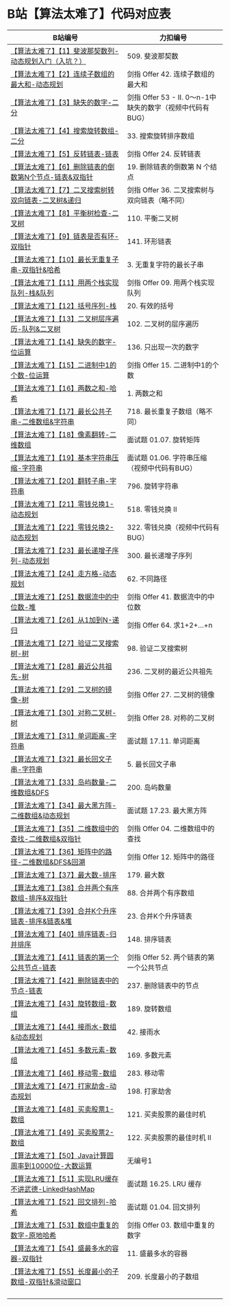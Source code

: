 # B站【算法太难了】代码对应表

| B站编号                                                      | 力扣编号                               |
| ------------------------------------------------------------ | -------------------------------------- |
| [【算法太难了】【1】斐波那契数列-动态规划入门（入坑？）](https://www.bilibili.com/video/BV14X4y1u7TV/) | 509. 斐波那契数                        |
| [【算法太难了】【2】连续子数组的最大和-动态规划](https://www.bilibili.com/video/BV1ka4y1H7ZQ/) | 剑指 Offer 42. 连续子数组的最大和      |
| [【算法太难了】【3】缺失的数字-二分](https://www.bilibili.com/video/BV1Fy4y1D7mA/) | 剑指 Offer 53 - II. 0～n-1中缺失的数字（视频中代码有BUG） |
| [【算法太难了】【4】搜索旋转数组-二分](https://www.bilibili.com/video/BV1h54y1t7vv/) | 33. 搜索旋转排序数组                   |
| [【算法太难了】【5】反转链表-链表](https://www.bilibili.com/video/BV1yK4y1V7Yx/) | 剑指 Offer 24. 反转链表                |
| [【算法太难了】【6】删除链表的倒数第N个节点-链表&双指针](https://www.bilibili.com/video/BV1Ez4y1r7yD/) | 19. 删除链表的倒数第 N 个结点          |
| [【算法太难了】【7】二叉搜索树转双向链表-二叉树&递归](https://www.bilibili.com/video/BV11f4y1e7sf/) | 剑指 Offer 36. 二叉搜索树与双向链表（略不同）    |
| [【算法太难了】【8】平衡树检查-二叉树](https://www.bilibili.com/video/BV19V411b7Km/) | 110. 平衡二叉树                        |
| [【算法太难了】【9】链表是否有环-双指针](https://www.bilibili.com/video/BV1Ky4y1v7xD/) | 141. 环形链表                          |
| [【算法太难了】【10】最长无重复子串-双指针&哈希](https://www.bilibili.com/video/BV1uA411H7nU/) | 3. 无重复字符的最长子串                |
| [【算法太难了】【11】用两个栈实现队列-栈&队列](https://www.bilibili.com/video/BV1aV411t7rP/) | 剑指 Offer 09. 用两个栈实现队列        |
| [【算法太难了】【12】括号序列-栈](https://www.bilibili.com/video/BV1xp4y1x7t4/) | 20. 有效的括号                         |
| [【算法太难了】【13】二叉树层序遍历-队列&二叉树](https://www.bilibili.com/video/BV1oA411H7Jc/) | 102. 二叉树的层序遍历                  |
| [【算法太难了】【14】缺失的数字-位运算](https://www.bilibili.com/video/BV19t4y1z7L5/) | 136. 只出现一次的数字                  |
| [【算法太难了】【15】二进制中1的个数-位运算](https://www.bilibili.com/video/BV1Kv4y1f7NB/) | 剑指 Offer 15. 二进制中1的个数         |
| [【算法太难了】【16】两数之和-哈希](https://www.bilibili.com/video/BV1Q54y1s7zi/) | 1. 两数之和                            |
| [【算法太难了】【17】最长公共子串-二维数组&字符串](https://www.bilibili.com/video/BV1S5411E7pd/) | 718. 最长重复子数组（略不同）          |
| [【算法太难了】【18】像素翻转-二维数组](https://www.bilibili.com/video/BV1Ph41117uc/) | 面试题 01.07. 旋转矩阵                 |
| [【算法太难了】【19】基本字符串压缩-字符串](https://www.bilibili.com/video/BV1Rf4y1k7y9/) | 面试题 01.06. 字符串压缩（视频中代码有BUG）               |
| [【算法太难了】【20】翻转子串-字符串](https://www.bilibili.com/video/BV1p54y1p7Cu/) | 796. 旋转字符串                        |
| [【算法太难了】【21】零钱兑换1-动态规划](https://www.bilibili.com/video/BV1Vv4y1Z7Sr/) | 518. 零钱兑换 II                       |
| [【算法太难了】【22】零钱兑换2-动态规划](https://www.bilibili.com/video/BV1UX4y1N766/) | 322. 零钱兑换（视频中代码有BUG）                          |
| [【算法太难了】【23】最长递增子序列-动态规划](https://www.bilibili.com/video/BV19b4y1R7K3/) | 300. 最长递增子序列                    |
| [【算法太难了】【24】走方格-动态规划](https://www.bilibili.com/video/BV1Py4y1a7HP/) | 62. 不同路径                           |
| [【算法太难了】【25】数据流中的中位数-堆](https://www.bilibili.com/video/BV1nv411h72m/) | 剑指 Offer 41. 数据流中的中位数        |
| [【算法太难了】【26】从1加到N-递归](https://www.bilibili.com/video/BV1R54y1h7Si/) | 剑指 Offer 64. 求1+2+…+n               |
| [【算法太难了】【27】验证二叉搜索树-树](https://www.bilibili.com/video/BV1th411Q7DK/) | 98. 验证二叉搜索树                     |
| [【算法太难了】【28】最近公共祖先-树](https://www.bilibili.com/video/BV1Db4y1X7Ws/) | 236. 二叉树的最近公共祖先              |
| [【算法太难了】【29】二叉树的镜像-树](https://www.bilibili.com/video/BV1nz4y1177w/) | 剑指 Offer 27. 二叉树的镜像            |
| [【算法太难了】【30】对称二叉树-树](https://www.bilibili.com/video/BV1k54y1a7en/) | 剑指 Offer 28. 对称的二叉树            |
| [【算法太难了】【31】单词距离-字符串](https://www.bilibili.com/video/BV1m64y1D7Aw/) | 面试题 17.11. 单词距离                 |
| [【算法太难了】【32】最长回文子串-字符串](https://www.bilibili.com/video/BV1Y5411P7rd/) | 5. 最长回文子串                        |
| [【算法太难了】【33】岛屿数量-二维数组&DFS](https://www.bilibili.com/video/BV1bb4y197zQ/) | 200. 岛屿数量                          |
| [【算法太难了】【34】最大黑方阵-二维数组&动态规划](https://www.bilibili.com/video/BV1TK411w7wN/) | 面试题 17.23. 最大黑方阵               |
| [【算法太难了】【35】二维数组中的查找-二维数组&双指针](https://www.bilibili.com/video/BV1DA411N7Md/) | 剑指 Offer 04. 二维数组中的查找        |
| [【算法太难了】【36】矩阵中的路径-二维数组&DFS&回溯](https://www.bilibili.com/video/BV1Dh411S7v5/) | 剑指 Offer 12. 矩阵中的路径            |
| [【算法太难了】【37】最大数-排序](https://www.bilibili.com/video/BV1xp4y187pJ/) | 179. 最大数 |
| [【算法太难了】【38】合并两个有序数组-排序&双指针](https://www.bilibili.com/video/BV1264y1U7nR/) | 88. 合并两个有序数组 |
| [【算法太难了】【39】合并K个升序链表-排序&链表&堆](https://www.bilibili.com/video/BV1QK4y1N7ww/) | 23. 合并K个升序链表 |
| [【算法太难了】【40】排序链表-归并排序](https://www.bilibili.com/video/BV1Ti4y1N7hU/) | 148. 排序链表 |
| [【算法太难了】【41】链表的第一个公共节点-链表](https://www.bilibili.com/video/BV1oZ4y1c73R/) | 剑指 Offer 52. 两个链表的第一个公共节点 |
| [【算法太难了】【42】删除链表中的节点-链表](https://www.bilibili.com/video/BV1Y64y1v7e7/) | 237. 删除链表中的节点 |
| [【算法太难了】【43】旋转数组-数组](https://www.bilibili.com/video/BV1X64y1S7a4/) | 189. 旋转数组 |
| [【算法太难了】【44】接雨水-数组&动态规划](https://www.bilibili.com/video/BV1Vv41177GE/) | 42. 接雨水 |
| [【算法太难了】【45】多数元素-数组](https://www.bilibili.com/video/BV1tU4y1b7pX/) | 169. 多数元素 |
| [【算法太难了】【46】移动零-数组](https://www.bilibili.com/video/BV1Xv41177nN/) | 283. 移动零 |
| [【算法太难了】【47】打家劫舍-动态规划](https://www.bilibili.com/video/BV1CN411f7Li/) | 198. 打家劫舍 |
| [【算法太难了】【48】买卖股票1-数组](https://www.bilibili.com/video/BV1QN411f794/) | 121. 买卖股票的最佳时机 |
| [【算法太难了】【49】买卖股票2-数组](https://www.bilibili.com/video/BV19q4y1J7ak/) | 122. 买卖股票的最佳时机 II |
| [【算法太难了】【50】Java计算圆周率到10000位-大数运算](https://www.bilibili.com/video/BV1vN411f7W1/) | 无编号1 |
| [【算法太难了】【51】实现LRU缓存 不讲武德-LinkedHashMap](https://www.bilibili.com/video/BV1Dg411378i/) | 面试题 16.25. LRU 缓存 |
| [【算法太难了】【52】回文排列-哈希](https://www.bilibili.com/video/BV1aV41147QY/) | 面试题 01.04. 回文排列 |
| [【算法太难了】【53】数组中重复的数字-原地哈希](https://www.bilibili.com/video/BV1BV41147Ek/) | 剑指 Offer 03. 数组中重复的数字 |
| [【算法太难了】【54】盛最多水的容器-双指针](https://www.bilibili.com/video/BV14w411f7v3/) | 11. 盛最多水的容器 |
| [【算法太难了】【55】长度最小的子数组-双指针&滑动窗口](https://www.bilibili.com/video/BV1X5411K7ja/) | 209. 长度最小的子数组 |
|                                                              |                                        |
|                                                              |                                        |
|                                                              |                                        |
|                                                              |                                        |

